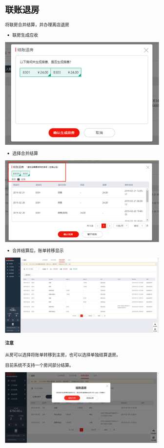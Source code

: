 # 联账退房

将联房合并结算，并办理离店退房

* 联房生成应收

![](../../../.gitbook/assets/image%20%2842%29.png)

* 选择合并结算

![](../../../.gitbook/assets/image%20%28293%29.png)

* 合并结算后，账单转移显示

![](../../../.gitbook/assets/image%20%2814%29.png)

#### 注意

从房可以选择将账单转移到主房，也可以选择单独结算退房。

目前系统不支持一个房间部分结算。

![](../../../.gitbook/assets/image%20%2855%29.png)



